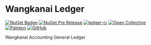# Wangkanai Ledger

[![NuGet Badge](https://buildstats.info/nuget/wangkanai.ledger)](https://www.nuget.org/packages/wangkanai.ledger)
[![NuGet Pre Release](https://buildstats.info/nuget/wangkanai.ledger?includePreReleases=true)](https://www.nuget.org/packages/wangkanai.ledger)
[![ledger-ci](https://github.com/wangkanai/ledger/actions/workflows/dotnet.yml/badge.svg)](https://github.com/wangkanai/ledger/actions/workflows/dotnet.yml)
[![Open Collective](https://img.shields.io/badge/open%20collective-support%20me-3385FF.svg)](https://opencollective.com/wangkanai)
[![Patreon](https://img.shields.io/badge/patreon-support%20me-d9643a.svg)](https://www.patreon.com/wangkanai)
[![GitHub](https://img.shields.io/github/license/wangkanai/ledger)](https://github.com/wangkanai/ledger/blob/main/LICENSE)

Wangkanai Accounting General Ledger
